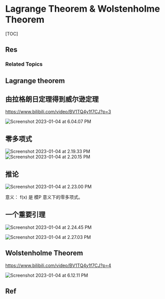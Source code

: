 # Lagrange Theorem & Wolstenholme Theorem

[TOC]



## Res
### Related Topics



## Lagrange theorem



## 由拉格朗日定理得到威尔逊定理
https://www.bilibili.com/video/BV1TQ4y1f7CJ?p=3

![Screenshot 2023-01-04 at 6.04.07 PM](../../../../../../../Assets/Pics/Screenshot%202023-01-04%20at%206.04.07%20PM.png)

## 零多项式
![Screenshot 2023-01-04 at 2.19.33 PM](../../../../../../../Assets/Pics/Screenshot%202023-01-04%20at%202.19.33%20PM.png)
![Screenshot 2023-01-04 at 2.20.15 PM](../../../../../../../Assets/Pics/Screenshot%202023-01-04%20at%202.20.15%20PM.png)



## 推论
![Screenshot 2023-01-04 at 2.23.00 PM](../../../../../../../Assets/Pics/Screenshot%202023-01-04%20at%202.23.00%20PM.png)

意义： f(x) 是 模P 意义下的零多项式。



## 一个重要引理
![Screenshot 2023-01-04 at 2.24.45 PM](../../../../../../../Assets/Pics/Screenshot%202023-01-04%20at%202.24.45%20PM.png)

![Screenshot 2023-01-04 at 2.27.03 PM](../../../../../../../Assets/Pics/Screenshot%202023-01-04%20at%202.27.03%20PM.png)



## Wolstenholme Theorem
https://www.bilibili.com/video/BV1TQ4y1f7CJ?p=4

![Screenshot 2023-01-04 at 6.12.11 PM](../../../../../../../Assets/Pics/Screenshot%202023-01-04%20at%206.12.11%20PM.png)



## Ref
